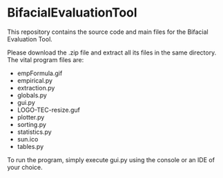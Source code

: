 # BifacialEvaluationTool
This repository contains the source code and main files for the Bifacial Evaluation Tool. 

Please download the .zip file and extract all its files in the same directory.
The vital program files are:
- empFormula.gif
- empirical.py
- extraction.py
- globals.py
- gui.py
- LOGO-TEC-resize.guf
- plotter.py
- sorting.py
- statistics.py
- sun.ico
- tables.py

To run the program, simply execute gui.py using the console or an IDE of your choice. 
